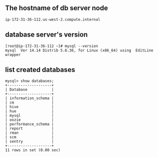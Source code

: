 ## The hostname of db server node
```
ip-172-31-36-112.us-west-2.compute.internal
```

## database server's version
```
[root@ip-172-31-36-112 ~]# mysql --version
mysql  Ver 14.14 Distrib 5.6.36, for Linux (x86_64) using  EditLine wrapper
```

## list created databases
```
mysql> show databases;
+--------------------+
| Database           |
+--------------------+
| information_schema |
| cm                 |
| hive               |
| hue                |
| mysql              |
| oozie              |
| performance_schema |
| report             |
| rman               |
| scm                |
| sentry             |
+--------------------+
11 rows in set (0.00 sec)


```
